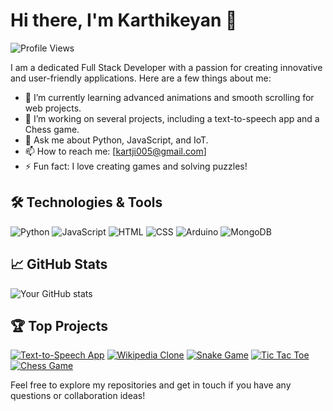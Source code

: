 # Hi there, I'm Karthikeyan 👋

![Profile Views](https://komarev.com/ghpvc/?username=yourusername&color=blue)

I am a dedicated Full Stack Developer with a passion for creating innovative and user-friendly applications. Here are a few things about me:

- 🌱 I’m currently learning advanced animations and smooth scrolling for web projects.
- 🔭 I’m working on several projects, including a text-to-speech app and a Chess game.
- 💬 Ask me about Python, JavaScript, and IoT.
- 📫 How to reach me: [kartji005@gmail.com]
- ⚡ Fun fact: I love creating games and solving puzzles!

## 🛠️ Technologies & Tools

![Python](https://img.shields.io/badge/-Python-333333?style=flat&logo=python)
![JavaScript](https://img.shields.io/badge/-JavaScript-333333?style=flat&logo=javascript)
![HTML](https://img.shields.io/badge/-HTML-333333?style=flat&logo=html5)
![CSS](https://img.shields.io/badge/-CSS-333333?style=flat&logo=css3)
![Arduino](https://img.shields.io/badge/-Arduino-333333?style=flat&logo=arduino)
![MongoDB](https://img.shields.io/badge/-MongoDB-333333?style=flat&logo=mongodb)

## 📈 GitHub Stats

![Your GitHub stats](https://github-readme-stats.vercel.app/api?username=yourusername&show_icons=true&theme=radical)

## 🏆 Top Projects

[![Text-to-Speech App](https://github-readme-stats.vercel.app/api/pin/?username=yourusername&repo=text-to-speech-app&theme=radical)]([[https://github.com/Karthik260404/Text-to-Speech-webpage]](https://github.com/Karthik260404/Text-to-Speech-webpage))
[![Wikipedia Clone](https://github-readme-stats.vercel.app/api/pin/?username=yourusername&repo=wikipedia-clone&theme=radical)](https://github.com/yourusername/wikipedia-clone)
[![Snake Game](https://github-readme-stats.vercel.app/api/pin/?username=yourusername&repo=snake-game&theme=radical)](https://github.com/yourusername/snake-game)
[![Tic Tac Toe](https://github-readme-stats.vercel.app/api/pin/?username=yourusername&repo=tic-tac-toe&theme=radical)](https://github.com/yourusername/tic-tac-toe)
[![Chess Game](https://github-readme-stats.vercel.app/api/pin/?username=yourusername&repo=chess-game&theme=radical)](https://github.com/yourusername/chess-game)

Feel free to explore my repositories and get in touch if you have any questions or collaboration ideas!
